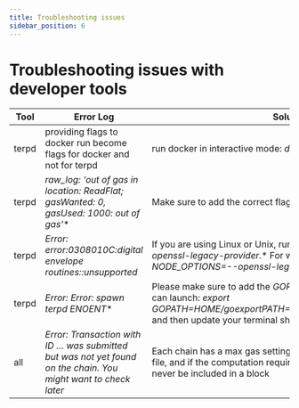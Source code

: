 ```yaml
---
title: Troubleshooting issues
sidebar_position: 6
---
```



#  Troubleshooting issues with developer tools





| **Tool**                  | **Error Log** | **Solution** |
| ----------- | ----------- | ----------- |
| terpd      | providing flags to docker run become flags for docker and not for terpd       | run docker in interactive mode: *docker run -it* ... |
| terpd   | *raw_log: 'out of gas in location: ReadFlat; gasWanted: 0, gasUsed: 1000: out of gas'**        | Make sure to add the correct flags by checking the [fees page](/developers/getting-started/understanding-gas-fees) |
| terpd   | *Error: error:0308010C:digital envelope routines::unsupported* |If you are using Linux or Unix, run: *export NODE_OPTIONS=--openssl-legacy-provider.** For windows, run **set NODE_OPTIONS=--openssl-legacy-provider*|
| terpd   | *Error: Error: spawn terpd ENOENT** |Please make sure to add the *GOPATH*. From your Linux shell, you can launch: *export GOPATH=$HOME/go export PATH=$PATH:$GOROOT/bin:$GOPATH/bin** and then update your terminal shell by launching: *source ~/.profile*|
| all   | *Error: Transaction with ID … was submitted but was not yet found on the chain. You might want to check later* | Each chain has a max gas setting that depends on the genesis file, and if the computation requires more gas than that it will never be included in a block|